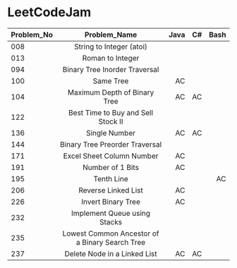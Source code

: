 # LeetCodeJam

| Problem_No| Problem_Name  				                  |  Java  |  C#    |  Bash  |
| --------- |:----------------------------------------------: | ------:|-------:|-------:|
| 008	    | String to Integer (atoi) 	                      |        |        |        |
| 013	    | Roman to Integer 	                              |        |        |        |
| 094	    | Binary Tree Inorder Traversal                   |        |        |        |
| 100 	    | Same Tree                                       |   AC   |        |        |
| 104	    | Maximum Depth of Binary Tree                    |   AC   |   AC   |        |
| 122	    | Best Time to Buy and Sell Stock II              |        |        |        |
| 136	    | Single Number                                   |   AC   |   AC   |        |
| 144	    | Binary Tree Preorder Traversal                  |        |        |        |
| 171	    | Excel Sheet Column Number                       |   AC   |        |        |
| 191	    | Number of 1 Bits     	        	              |   AC   |        |        |
| 195	    | Tenth Line     	             	              |        |        |   AC   |
| 206	    | Reverse Linked List      	       	              |   AC   |        |        |
| 226	    | Invert Binary Tree     	       	              |   AC   |        |        |
| 232	    | Implement Queue using Stacks                    |        |        |        |
| 235	    | Lowest Common Ancestor of a Binary Search Tree  |        |        |        |
| 237	    | Delete Node in a Linked List                    |   AC   |   AC   |        |

